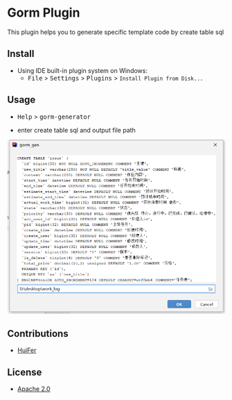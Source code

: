 # Gorm Plugin

This plugin helps you to generate specific template code by create table sql 



## Install 
- Using IDE built-in plugin system on Windows:
    - <kbd>File</kbd> > <kbd>Settings</kbd> > <kbd>Plugins</kbd> >  `Install Plugin from Disk...`  





## Usage

- <KBD>Help</KBD> > <KBD>gorm-generator</KBD>

- enter create table sql and output file path 

![image-20200909091615670](images/image-20200909091615670.png)



## Contributions

- [HuiFer](http://github.com/huifer/)



## License
- [Apache 2.0](/LICENSE)